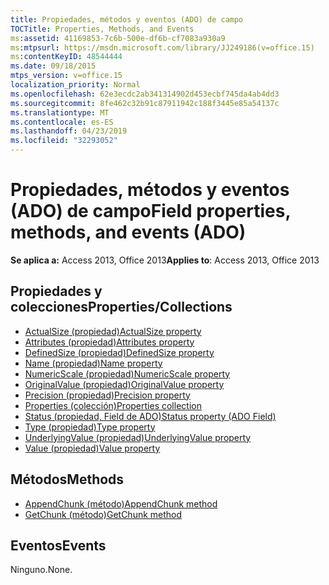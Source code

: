 ```yaml
---
title: Propiedades, métodos y eventos (ADO) de campo
TOCTitle: Properties, Methods, and Events
ms:assetid: 41169853-7c6b-500e-df6b-cf7083a930a9
ms:mtpsurl: https://msdn.microsoft.com/library/JJ249186(v=office.15)
ms:contentKeyID: 48544444
ms.date: 09/18/2015
mtps_version: v=office.15
localization_priority: Normal
ms.openlocfilehash: 62e3ecdc2ab341314902d453ecbf745da4ab4dd3
ms.sourcegitcommit: 8fe462c32b91c87911942c188f3445e85a54137c
ms.translationtype: MT
ms.contentlocale: es-ES
ms.lasthandoff: 04/23/2019
ms.locfileid: "32293052"
---
```

# <a name="field-properties-methods-and-events-ado"></a><span data-ttu-id="19246-102">Propiedades, métodos y eventos (ADO) de campo</span><span class="sxs-lookup"><span data-stu-id="19246-102">Field properties, methods, and events (ADO)</span></span>

<span data-ttu-id="19246-103">**Se aplica a:** Access 2013, Office 2013</span><span class="sxs-lookup"><span data-stu-id="19246-103">**Applies to**: Access 2013, Office 2013</span></span>

## <a name="propertiescollections"></a><span data-ttu-id="19246-104">Propiedades y colecciones</span><span class="sxs-lookup"><span data-stu-id="19246-104">Properties/Collections</span></span>

- [<span data-ttu-id="19246-105">ActualSize (propiedad)</span><span class="sxs-lookup"><span data-stu-id="19246-105">ActualSize property</span></span>](actualsize-property-ado.md)
- [<span data-ttu-id="19246-106">Attributes (propiedad)</span><span class="sxs-lookup"><span data-stu-id="19246-106">Attributes property</span></span>](attributes-property-ado.md)
- [<span data-ttu-id="19246-107">DefinedSize (propiedad)</span><span class="sxs-lookup"><span data-stu-id="19246-107">DefinedSize property</span></span>](definedsize-property-ado.md)
- [<span data-ttu-id="19246-108">Name (propiedad)</span><span class="sxs-lookup"><span data-stu-id="19246-108">Name property</span></span>](name-property-ado.md)
- [<span data-ttu-id="19246-109">NumericScale (propiedad)</span><span class="sxs-lookup"><span data-stu-id="19246-109">NumericScale property</span></span>](numericscale-property-ado.md)
- [<span data-ttu-id="19246-110">OriginalValue (propiedad)</span><span class="sxs-lookup"><span data-stu-id="19246-110">OriginalValue property</span></span>](originalvalue-property-ado.md)
- [<span data-ttu-id="19246-111">Precision (propiedad)</span><span class="sxs-lookup"><span data-stu-id="19246-111">Precision property</span></span>](precision-property-ado.md)
- [<span data-ttu-id="19246-112">Properties (colección)</span><span class="sxs-lookup"><span data-stu-id="19246-112">Properties collection</span></span>](properties-collection-ado.md)
- [<span data-ttu-id="19246-113">Status (propiedad, Field de ADO)</span><span class="sxs-lookup"><span data-stu-id="19246-113">Status property (ADO Field)</span></span>](status-property-ado-field.md)
- [<span data-ttu-id="19246-114">Type (propiedad)</span><span class="sxs-lookup"><span data-stu-id="19246-114">Type property</span></span>](type-property-ado.md)
- [<span data-ttu-id="19246-115">UnderlyingValue (propiedad)</span><span class="sxs-lookup"><span data-stu-id="19246-115">UnderlyingValue property</span></span>](underlyingvalue-property-ado.md)
- [<span data-ttu-id="19246-116">Value (propiedad)</span><span class="sxs-lookup"><span data-stu-id="19246-116">Value property</span></span>](value-property-ado.md)


## <a name="methods"></a><span data-ttu-id="19246-117">Métodos</span><span class="sxs-lookup"><span data-stu-id="19246-117">Methods</span></span>

- [<span data-ttu-id="19246-118">AppendChunk (método)</span><span class="sxs-lookup"><span data-stu-id="19246-118">AppendChunk method</span></span>](appendchunk-method-ado.md)
- [<span data-ttu-id="19246-119">GetChunk (método)</span><span class="sxs-lookup"><span data-stu-id="19246-119">GetChunk method</span></span>](getchunk-method-ado.md)

## <a name="events"></a><span data-ttu-id="19246-120">Eventos</span><span class="sxs-lookup"><span data-stu-id="19246-120">Events</span></span>

<span data-ttu-id="19246-121">Ninguno.</span><span class="sxs-lookup"><span data-stu-id="19246-121">None.</span></span>

